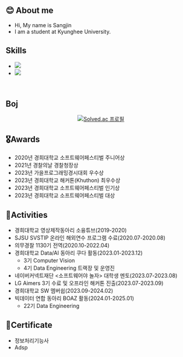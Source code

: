 ## 😊 About me
- Hi, My name is Sangjin
- I am a student at Kyunghee University.

## Skills
- <img src="https://img.shields.io/badge/C%2B%2B-00599C?style=flat-square&logo=C%2B%2B&logoColor=white"/>
- <img src="https://img.shields.io/badge/Python-3766AB?style=flat-square&logo=Python&logoColor=white"/>
<br/>
  

## Boj

<div align="center">

[![Solved.ac
프로필](http://mazassumnida.wtf/api/v2/generate_badge?boj=eu2525)](https://solved.ac/eu2525)
<br>

</div>

## 🎖️Awards
- 2020년 경희대학교 소프트웨어페스티벌 주니어상
- 2021년 경찰의날 경찰청장상
- 2023년 가을프로그래밍경시대회 우수상
- 2023년 경희대학교 해커톤(Khuthon) 최우수상
- 2023년 경희대학교 소프트웨어페스티벌 인기상
- 2023년 경희대학교 소프트웨어페스티벌 대상


## 🎯Activities
- 경희대학교 영상제작동아리 소융튜브(2019-2020)
- SJSU SVSTIP 온라인 해외연수 프로그램 수료(2020.07-2020.08)
- 의무경찰 1130기 전역(2020.10-2022.04)
- 경희대학교 Data/AI 동아리 쿠다 활동(2023.01-2023.12)
  - 3기 Computer Vision
  - 4기 Data Engineering 트랙장 및 운영진
- 네이버커넥트재단 <소프트웨어야 놀자> 대학생 멘토(2023.07-2023.08)
- LG Aimers 3기 수료 및 오프라인 해커톤 진출(2023.07-2023.09)
- 경희대학교 SW 멤버쉽(2023.09-2024.02)
- 빅데이터 연합 동아리 BOAZ 활동(2024.01-2025.01)
  - 22기 Data Engineering

## 📖Certificate
- 정보처리기능사
- Adsp
